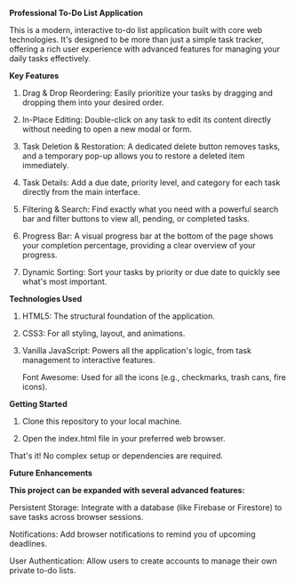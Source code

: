 **Professional To-Do List Application**

This is a modern, interactive to-do list application built with core web technologies. It's designed to be more than just a simple task tracker, offering a rich user experience with advanced features for managing your daily tasks effectively.

**Key Features**

1. Drag & Drop Reordering: Easily prioritize your tasks by dragging and dropping them into your desired order.

2. In-Place Editing: Double-click on any task to edit its content directly without needing to open a new modal or form.

3. Task Deletion & Restoration: A dedicated delete button removes tasks, and a temporary pop-up allows you to restore a deleted item immediately.

4. Task Details: Add a due date, priority level, and category for each task directly from the main interface.

5. Filtering & Search: Find exactly what you need with a powerful search bar and filter buttons to view all, pending, or completed tasks.

6. Progress Bar: A visual progress bar at the bottom of the page shows your completion percentage, providing a clear overview of your progress.

7. Dynamic Sorting: Sort your tasks by priority or due date to quickly see what's most important.

**Technologies Used**

1. HTML5: The structural foundation of the application.

2. CSS3: For all styling, layout, and animations.

3. Vanilla JavaScript: Powers all the application's logic, from task management to interactive features.

   Font Awesome: Used for all the icons (e.g., checkmarks, trash cans, fire icons).

**Getting Started**

1. Clone this repository to your local machine.

2. Open the index.html file in your preferred web browser.

  That's it! No complex setup or dependencies are required.

**Future Enhancements**

**This project can be expanded with several advanced features:**

Persistent Storage: Integrate with a database (like Firebase or Firestore) to save tasks across browser sessions.

Notifications: Add browser notifications to remind you of upcoming deadlines.

User Authentication: Allow users to create accounts to manage their own private to-do lists.

